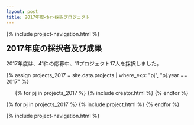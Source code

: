 ```yaml
---
layout: post
title: 2017年度<br>採択プロジェクト
---
```


{% include project-navigation.html %}

<h2 style="margin-top: 0px;">2017年度の採択者及び成果</h2>
<p>2017年度は、41件の応募中、11プロジェクト17人を採択しました。</p>

{% assign projects_2017 = site.data.projects | where_exp: "pj", "pj.year == 2017" %}
<ul class="project-list">
  {% for pj in projects_2017 %}
    {% include creator.html %}
  {% endfor %}
</ul>

<div class="projects flex">
  {% for pj in projects_2017 %}
    {% include project.html %}
  {% endfor %}
</div>

{% include project-navigation.html %}
